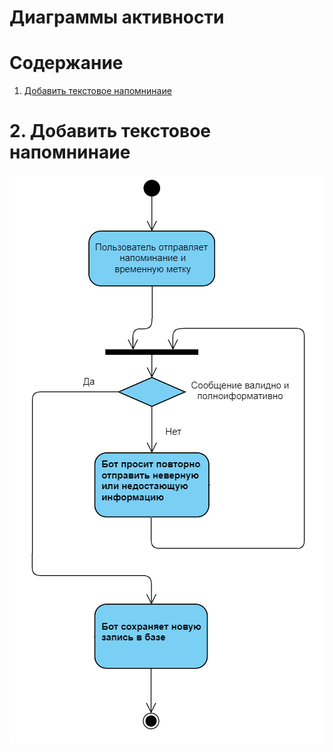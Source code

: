 # Диаграммы активности

# Содержание
1. [Добавить текстовое напомнинаие](#1)  

<a name="1"/>

# 2. Добавить текстовое напомнинаие
![Диаграмма активностей 2](../../../Images/System%20design/Action/ActionAddNotifi.png)

